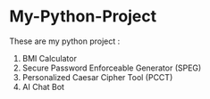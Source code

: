 # My-Python-Project

These are my python project :

1. BMI Calculator
2. Secure Password Enforceable Generator (SPEG)
3. Personalized Caesar Cipher Tool (PCCT)
4. AI Chat Bot
